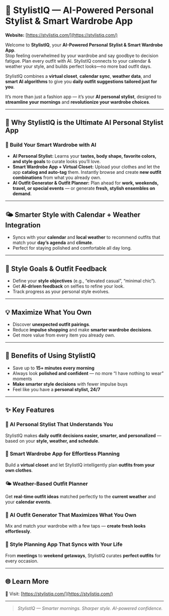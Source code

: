 # 👗 StylistIQ — AI-Powered Personal Stylist & Smart Wardrobe App
**Website:** [https://stylistiq.com/](https://stylistiq.com/)

Welcome to **StylistIQ**, your **AI-Powered Personal Stylist & Smart Wardrobe App**.  
Stop feeling overwhelmed by your wardrobe and say goodbye to decision fatigue. Plan every outfit with AI. StylistIQ connects to your calendar & weather your style, and builds perfect looks—no more bad outfit days.  

StylistIQ combines a **virtual closet**, **calendar sync**, **weather data**, and **smart AI algorithms** to give you **daily outfit suggestions tailored just for you**.  

It’s more than just a fashion app — it’s your **AI personal stylist**, designed to **streamline your mornings** and **revolutionize your wardrobe choices**.

---

## 🧠 Why StylistIQ is the Ultimate AI Personal Stylist App

### 👚 Build Your Smart Wardrobe with AI
- **AI Personal Stylist:** Learns your **tastes, body shape, favorite colors, and style goals** to curate looks you’ll love.  
- **Smart Wardrobe App + Virtual Closet:** Upload your clothes and let the app **catalog and auto-tag** them. Instantly browse and create **new outfit combinations** from what you already own.  
- **AI Outfit Generator & Outfit Planner:** Plan ahead for **work, weekends, travel, or special events** — or generate **fresh, stylish ensembles on demand**.  

---

## 🌤️ Smarter Style with Calendar + Weather Integration
- Syncs with your **calendar** and **local weather** to recommend outfits that match your **day’s agenda** and **climate**.  
- Perfect for staying polished and comfortable all day long.  

---

## 🎯 Style Goals & Outfit Feedback
- Define your **style objectives** (e.g., “elevated casual”, “minimal chic”).  
- Get **AI-driven feedback** on selfies to refine your look.  
- Track progress as your personal style evolves.  

---

## 💡 Maximize What You Own
- Discover **unexpected outfit pairings**.  
- Reduce **impulse shopping** and make **smarter wardrobe decisions**.  
- Get more value from every item you already own.  

---

## 🚀 Benefits of Using StylistIQ
- Save up to **15+ minutes every morning**  
- Always look **polished and confident** — no more “I have nothing to wear” moments  
- **Make smarter style decisions** with fewer impulse buys  
- Feel like you have a **personal stylist, 24/7**  

---

## ✨ Key Features

### 🧠 AI Personal Stylist That Understands You
StylistIQ makes **daily outfit decisions easier, smarter, and personalized** — based on your **style, weather, and schedule**.

### 👚 Smart Wardrobe App for Effortless Planning
Build a **virtual closet** and let StylistIQ intelligently plan **outfits from your own clothes**.

### 🌤️ Weather-Based Outfit Planner
Get **real-time outfit ideas** matched perfectly to the **current weather** and your **calendar events**.

### 🧳 AI Outfit Generator That Maximizes What You Own
Mix and match your wardrobe with a few taps — **create fresh looks effortlessly**.

### 📅 Style Planning App That Syncs with Your Life
From **meetings** to **weekend getaways**, StylistIQ curates **perfect outfits** for every occasion.

---

## 🌐 Learn More
🔗 Visit: [https://stylistiq.com/](https://stylistiq.com/)

---

> _StylistIQ — Smarter mornings. Sharper style. AI-powered confidence._

